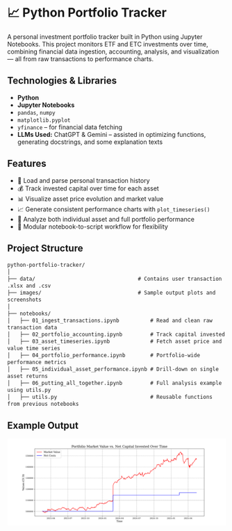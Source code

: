 # 📈 Python Portfolio Tracker

A personal investment portfolio tracker built in Python using Jupyter Notebooks. This project monitors ETF and ETC investments over time, combining financial data ingestion, accounting, analysis, and visualization — all from raw transactions to performance charts.



## Technologies & Libraries

- **Python**
- **Jupyter Notebooks**
- `pandas`, `numpy`
- `matplotlib.pyplot`
- `yfinance` – for financial data fetching
- **LLMs Used:** ChatGPT & Gemini – assisted in optimizing functions, generating docstrings, and some explanation texts



## Features

- 📄 Load and parse personal transaction history
- 💰 Track invested capital over time for each asset
- 📊 Visualize asset price evolution and market value
- 📈 Generate consistent performance charts with `plot_timeseries()`
- 🧮 Analyze both individual asset and full portfolio performance
- 📂 Modular notebook-to-script workflow for flexibility



## Project Structure

```text
python-portfolio-tracker/
│
├── data/                                 # Contains user transaction .xlsx and .csv
├── images/                               # Sample output plots and screenshots
│
├── notebooks/
│   ├── 01_ingest_transactions.ipynb          # Read and clean raw transaction data
│   ├── 02_portfolio_accounting.ipynb         # Track capital invested
│   ├── 03_asset_timeseries.ipynb             # Fetch asset price and value time series
│   ├── 04_portfolio_performance.ipynb        # Portfolio-wide performance metrics
│   ├── 05_individual_asset_performance.ipynb # Drill-down on single asset returns
│   ├── 06_putting_all_together.ipynb         # Full analysis example using utils.py
│   ├── utils.py                              # Reusable functions from previous notebooks
```

## Example Output
![Portfolio Tracker Example](images/pf_value_overtime.png)
